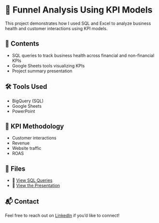 # 🧠 Funnel Analysis Using KPI Models
This project demonstrates how I used SQL and Excel to analyze business health and customer interactions using KPI models. 

## 📁 Contents
- SQL queries to track business health across financial and non-financial KPIs
- Google Sheets tools visualizing KPIs
- Project summary presentation

## 🛠 Tools Used
- BigQuery (SQL)
- Google Sheets
- PowerPoint

## 🧮 KPI Methodology
- Customer interactions
- Revenue
- Website traffic
- ROAS

## 🔗 Files
- 📄 [View SQL Queries](SQL/kpi_queries.sql)
- 🧠 [View the Presentation](Slideshow/prism_profitability_slideshow.pptx)

## 📬 Contact
Feel free to reach out on [LinkedIn](https://www.linkedin.com/in/ashley-mosman-95aa2b239/) if you’d like to connect!
